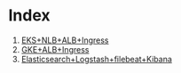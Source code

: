 # Index

1. [EKS+NLB+ALB+Ingress](EKS+NLB+ALB+Ingress.md)
2. [GKE+ALB+Ingress](GKE+ALB+Ingress.md)
3. [Elasticsearch+Logstash+filebeat+Kibana](Elasticsearch+Logstash+filebeat+Kibana.md)
